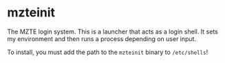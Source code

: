 # mzteinit
The MZTE login system. This is a launcher that acts as a login shell. It sets my environment and then runs a process depending on user input.

To install, you must add the path to the `mzteinit` binary to `/etc/shells`!
